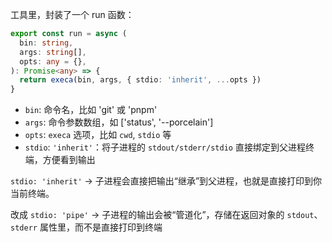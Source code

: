 工具里，封装了一个 run 函数：

```ts
export const run = async (
  bin: string,
  args: string[],
  opts: any = {},
): Promise<any> => {
  return execa(bin, args, { stdio: 'inherit', ...opts })
}
```

- `bin`: 命令名，比如 'git' 或 'pnpm'
- `args`: 命令参数数组，如 ['status', '--porcelain']
- `opts`: `execa` 选项，比如 `cwd`, `stdio` 等
- `stdio`: `'inherit'`：将子进程的 `stdout/stderr/stdio` 直接绑定到父进程终端，方便看到输出

`stdio: 'inherit'` → 子进程会直接把输出“继承”到父进程，也就是直接打印到你当前终端。


改成 `stdio: 'pipe'` → 子进程的输出会被“管道化”，存储在返回对象的 `stdout`、`stderr` 属性里，而不是直接打印到终端